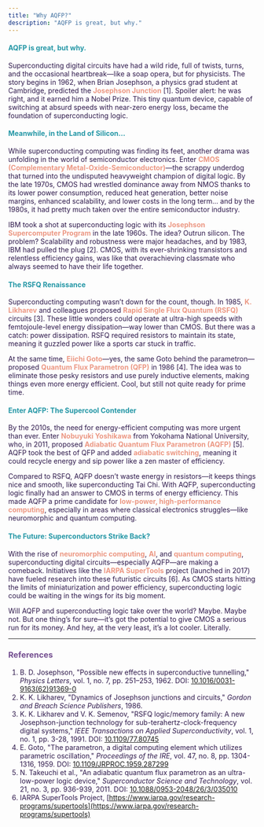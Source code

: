 ```yaml
---
title: "Why AQFP?"
description: "AQFP is great, but why."
---
```

<style>
    body {color: #2f1a4c!important}
    h3 { color: #744e90 !important; }
    h4, h5 { color: #2597a6 !important; }
    strong { color: #ec9884; }
</style>
####  AQFP is great, but why. 

Superconducting digital circuits have had a wild ride, full of twists, turns, and the occasional heartbreak—like a soap opera, but for physicists. The story begins in 1962, when Brian Josephson, a physics grad student at Cambridge, predicted the **Josephson Junction** [1]. Spoiler alert: he was right, and it earned him a Nobel Prize. This tiny quantum device, capable of switching at absurd speeds with near-zero energy loss, became the foundation of superconducting logic.

####  Meanwhile, in the Land of Silicon...

While superconducting computing was finding its feet, another drama was unfolding in the world of semiconductor electronics. Enter **CMOS (Complementary Metal-Oxide-Semiconductor)**—the scrappy underdog that turned into the undisputed heavyweight champion of digital logic. By the late 1970s, CMOS had wrestled dominance away from NMOS thanks to its lower power consumption, reduced heat generation, better noise margins, enhanced scalability, and lower costs in the long term... and by the 1980s, it had pretty much taken over the entire semiconductor industry.

IBM took a shot at superconducting logic with its **Josephson Supercomputer Program** in the late 1960s. The idea? Outrun silicon. The problem? Scalability and robustness were major headaches, and by 1983, IBM had pulled the plug [2]. CMOS, with its ever-shrinking transistors and relentless efficiency gains, was like that overachieving classmate who always seemed to have their life together.

#### The RSFQ Renaissance

Superconducting computing wasn’t down for the count, though. In 1985, **K. Likharev** and colleagues proposed **Rapid Single Flux Quantum (RSFQ)** circuits [3]. These little wonders could operate at ultra-high speeds with femtojoule-level energy dissipation—way lower than CMOS. But there was a catch: power dissipation. RSFQ required resistors to maintain its state, meaning it guzzled power like a sports car stuck in traffic.

At the same time, **Eiichi Goto**—yes, the same Goto behind the parametron—proposed **Quantum Flux Parametron (QFP)** in 1986 [4]. The idea was to eliminate those pesky resistors and use purely inductive elements, making things even more energy efficient. Cool, but still not quite ready for prime time.

#### Enter AQFP: The Supercool Contender

By the 2010s, the need for energy-efficient computing was more urgent than ever. Enter **Nobuyuki Yoshikawa** from Yokohama National University, who, in 2011, proposed **Adiabatic Quantum Flux Parametron (AQFP)** [5]. AQFP took the best of QFP and added **adiabatic switching**, meaning it could recycle energy and sip power like a zen master of efficiency.

Compared to RSFQ, AQFP doesn’t waste energy in resistors—it keeps things nice and smooth, like superconducting Tai Chi. With AQFP, superconducting logic finally had an answer to CMOS in terms of energy efficiency. This made AQFP a prime candidate for **low-power, high-performance computing**, especially in areas where classical electronics struggles—like neuromorphic and quantum computing.

#### The Future: Superconductors Strike Back? 

With the rise of **neuromorphic computing**, **AI**, and **quantum computing**, superconducting digital circuits—especially AQFP—are making a comeback. Initiatives like the **IARPA SuperTools** project (launched in 2017) have fueled research into these futuristic circuits [6]. As CMOS starts hitting the limits of miniaturization and power efficiency, superconducting logic could be waiting in the wings for its big moment. 

Will AQFP and superconducting logic take over the world? Maybe. Maybe not. But one thing’s for sure—it’s got the potential to give CMOS a serious run for its money. And hey, at the very least, it’s a lot cooler. Literally.

---

### References

1. B. D. Josephson, "Possible new effects in superconductive tunnelling," *Physics Letters*, vol. 1, no. 7, pp. 251–253, 1962. DOI: [10.1016/0031-9163(62)91369-0](https://doi.org/10.1016/0031-9163(62)91369-0)
2. K. K. Likharev, "Dynamics of Josephson junctions and circuits," *Gordon and Breach Science Publishers*, 1986.
3. K. K. Likharev and V. K. Semenov, "RSFQ logic/memory family: A new Josephson-junction technology for sub-terahertz-clock-frequency digital systems," *IEEE Transactions on Applied Superconductivity*, vol. 1, no. 1, pp. 3-28, 1991. DOI: [10.1109/77.80745](https://doi.org/10.1109/77.80745)
4. E. Goto, "The parametron, a digital computing element which utilizes parametric oscillation," *Proceedings of the IRE*, vol. 47, no. 8, pp. 1304-1316, 1959. DOI: [10.1109/JRPROC.1959.287299](https://doi.org/10.1109/JRPROC.1959.287299)
5. N. Takeuchi et al., "An adiabatic quantum flux parametron as an ultra-low-power logic device," *Superconductor Science and Technology*, vol. 21, no. 3, pp. 936-939, 2011. DOI: [10.1088/0953-2048/26/3/035010](https://iopscience.iop.org/article/10.1088/0953-2048/26/3/035010)
6. IARPA SuperTools Project, [https://www.iarpa.gov/research-programs/supertools](https://www.iarpa.gov/research-programs/supertools)
